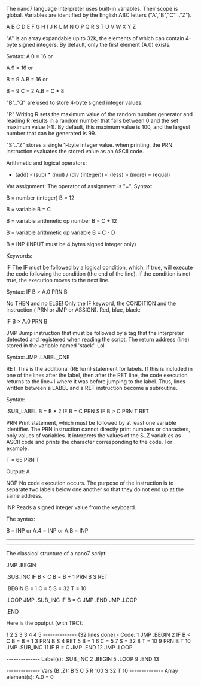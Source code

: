 The nano7 language interpreter uses built-in variables. Their scope is global. Variables are identified by the English ABC letters ("A","B","C" .."Z").

A B C D E F G H I J K L M N O P Q R S T U V W X Y Z

"A" is an array expandable up to 32k, the elements of which can contain 4-byte signed integers. By default, only the first element (A.0) exists.

Syntax: A.0 = 16 or

A.9 = 16 or

B = 9
A.B = 16 or

B = 9
C = 2
A.B = C * 8

"B".."Q" are used to store 4-byte signed integer values.

"R" Writing R sets the maximum value of the random number generator and reading R results in a random number that falls between 0 and the set maximum value (-1). By default, this maximum value is 100, and the largest number that can be generated is 99.

"S".."Z" stores a single 1-byte integer value. when printing, the PRN instruction evaluates the stored value as an ASCII code.

Arithmetic and logical operators:

+ (add)  - (sub)  * (mul) / (div (integer))
< (less) > (more) = (equal)

Var assignment:
The operator of assignment is "=". Syntax:

B = number (integer)
B = 12

B = variable
B = C

B = variable arithmetic op number
B = C + 12

B = variable arithmetic op variable
B = C - D 

B = INP (INPUT must be 4 bytes signed integer only)

Keywords:

IF
The IF must be followed by a logical condition, which, if true, will execute the code following the condition (the end of the line). If the condition is not true, the execution moves to the next line.

Syntax: IF B > A.0 PRN B

No THEN and no ELSE! Only the IF keyword, the CONDITION and the instruction (
PRN or JMP or ASSIGN). Red, blue, black:

IF  B > A.0  PRN B

JMP
Jump instruction that must be followed by a tag that the interpreter detected and registered when reading the script. The return address (line) stored in the variable named 'stack'. Lol

Syntax: JMP .LABEL_ONE

RET
This is the additional (RETurn) statement for labels. If this is included in one of the lines after the label, then after the RET line, the code execution returns to the line+1 where it was before jumping to the label. Thus, lines written between a LABEL and a RET instruction become a subroutine.

Syntax:

.SUB_LABEL
 B = B * 2
 IF B = C PRN S
 IF B > C PRN T 
RET

PRN
Print statement, which must be followed by at least one variable identifier. The PRN instruction cannot directly print numbers or characters, only values ​​of variables. It interprets the values ​​of the S..Z variables as ASCII code and prints the character corresponding to the code. For example:

T = 65
PRN T

Output: A

NOP
No code execution occurs. The purpose of the instruction is to separate two labels below one another so that they do not end up at the same address.

INP
Reads a signed integer value from the keyboard.

The syntax:

B = INP or
A.4 = INP or
A.B = INP

------------------------------------------------------------------
------------------------------------------------------------------

The classical structure of a nano7 script: 

JMP .BEGIN

.SUB_INC
 IF B < C  B = B + 1
 PRN B S
RET

.BEGIN
 B = 1
 C = 5
 S = 32
 T = 10

.LOOP
 JMP .SUB_INC
 IF B = C JMP .END
 JMP .LOOP

.END

Here is the oputput (with TRC):

1
2 2
3 3
4 4
5
-------------- (32 lines done) - Code:
 1  JMP .BEGIN
 2  IF B < C B = B + 1
 3  PRN B S
 4  RET
 5  B = 1
 6  C = 5
 7  S = 32
 8  T = 10
 9  PRN B T
10  JMP .SUB_INC
11  IF B = C JMP .END
12  JMP .LOOP

-------------- Label(s):
.SUB_INC  2
.BEGIN    5
.LOOP     9
.END      13

-------------- Vars (B..Z):
B 5
C 5
R 100
S 32
T 10
-------------- Array element(s):
A.0 = 0
